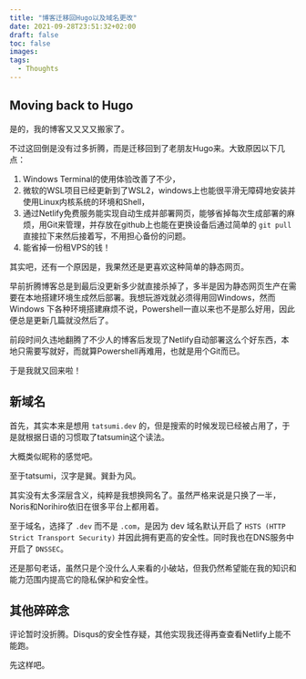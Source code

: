 ```yaml
---
title: "博客迁移回Hugo以及域名更改"
date: 2021-09-28T23:51:32+02:00
draft: false
toc: false
images:
tags:
  - Thoughts
---
```


## Moving back to Hugo

是的，我的博客又又又又搬家了。

不过这回倒是没有过多折腾，而是迁移回到了老朋友Hugo来。大致原因以下几点：

1. Windows Terminal的使用体验改善了不少，
2. 微软的WSL项目已经更新到了WSL2，windows上也能很平滑无障碍地安装并使用Linux内核系统的环境和Shell，
3. 通过Netlify免费服务能实现自动生成并部署网页，能够省掉每次生成部署的麻烦，用Git来管理，并存放在github上也能在更换设备后通过简单的 `git pull` 直接拉下来然后接着写，不用担心备份的问题。
4. 能省掉一份租VPS的钱！

其实吧，还有一个原因是，我果然还是更喜欢这种简单的静态网页。

早前折腾博客总是到最后没更新多少就直接杀掉了，多半是因为静态网页生产在需要在本地搭建环境生成然后部署。我想玩游戏就必须得用回Windows，然而 Windows 下各种环境搭建麻烦不说，Powershell一直以来也不是那么好用，因此便总是更新几篇就没然后了。

前段时间久违地翻腾了不少人的博客后发现了Netlify自动部署这么个好东西，本地只需要写就好，而就算Powershell再难用，也就是用个Git而已。

于是我就又回来啦！

## 新域名

首先，其实本来是想用 `tatsumi.dev` 的，但是搜索的时候发现已经被占用了，于是就根据日语的习惯取了tatsumin这个读法。

大概类似昵称的感觉吧。

至于tatsumi，汉字是巽。巽卦为风。

其实没有太多深层含义，纯粹是我想换网名了。虽然严格来说是只换了一半，Noris和Norihiro依旧在很多平台上都用着。

至于域名，选择了 `.dev` 而不是 `.com`，是因为 dev 域名默认开启了 `HSTS (HTTP Strict Transport Security)` 并因此拥有更高的安全性。同时我也在DNS服务中开启了 `DNSSEC`。

还是那句老话，虽然只是个没什么人来看的小破站，但我仍然希望能在我的知识和能力范围内提高它的隐私保护和安全性。

## 其他碎碎念

评论暂时没折腾。Disqus的安全性存疑，其他实现我还得再查查看Netlify上能不能跑。

先这样吧。